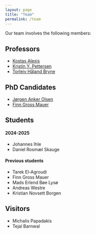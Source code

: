 ```yaml
---
layout: page
title: "Team"
permalink: /team
---
```


Our team involves the following members:

## Professors
* [Kostas Alexis](https://www.ntnu.no/ansatte/konstantinos.alexis)
* [Kristin Y. Pettersen](https://www.ntnu.edu/employees/kristin.y.pettersen)
* [Torleiv Håland Bryne](https://www.ntnu.no/ansatte/torleiv.h.bryne)

## PhD Candidates
* [Jørgen Anker Olsen](https://www.ntnu.no/ansatte/jorgen.a.olsen)
* [Finn Gross Mauer](https://www.ntnu.no/ansatte/finn.g.maurer)

## Students

#### 2024-2025
* Johannes Ihle
* Daniel Rosmæl Skauge

#### Previous students
* Tarek El-Agroudi
* Finn Gross Mauer
* Mads Erlend Bøe Lysø
* Andreas Westre
* Kristian Novsett Borgen


## Visitors
* Michalis Papadakis
* Tejal Barnwal